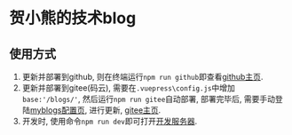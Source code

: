 # 贺小熊的技术blog

## 使用方式

1. 更新并部署到github, 则在终端运行`npm run github`即查看[github主页](https://weiwei3381.github.io/).  
2. 更新并部署到gitee(码云), 需要在`.vuepress\config.js`中增加`base:'/blogs/'`, 然后运行`npm run gitee`自动部署, 部署完毕后, 需要手动登陆[myblogs配置页](https://gitee.com/weiwei3381/blogs/pages), 进行更新, [gitee主页](http://weiwei3381.gitee.io/blogs/).  
3. 开发时, 使用命令`npm run dev`即可打开[开发服务器](http://localhost:8080/).
